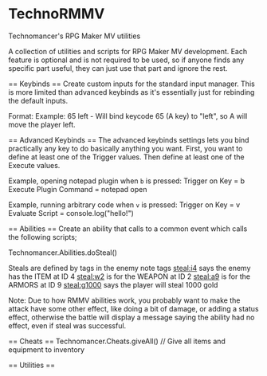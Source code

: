 # TechnoRMMV
Technomancer's RPG Maker MV utilities

A collection of utilities and scripts for RPG Maker MV development.
Each feature is optional and is not required to be used, so if anyone finds any specific part useful, they can just use that part and ignore the rest.


== Keybinds ==
Create custom inputs for the standard input manager.
This is more limited than advanced keybinds as it's essentially just for rebinding the default inputs.

Format: <keycode> <command>
Example: 65 left - Will bind keycode 65 (A key) to "left", so A will move the player left.


== Advanced Keybinds ==
The advanced keybinds settings lets you bind practically any key to do basically anything you want.
First, you want to define at least one of the Trigger values.
Then define at least one of the Execute values.

Example, opening notepad plugin when `b` is pressed:
 Trigger on Key = b
 Execute Plugin Command = notepad open
 
Example, running arbitrary code when `v` is pressed:
 Trigger on Key = v
 Evaluate Script = console.log("hello!")
 

== Abilities ==
Create an ability that calls to a common event which calls the following scripts;

Technomancer.Abilities.doSteal()


Steals are defined by tags in the enemy note tags
<steal:i4> says the enemy has the ITEM at ID 4
<steal:w2> is for the WEAPON at ID 2
<steal:a9> is for the ARMORS at ID 9
<steal:g1000> says the player will steal 1000 gold <TODO add some variance to the random amount range around the defined number>

Note: Due to how RMMV abilities work, you probably want to make the attack have some other effect, like doing a bit of damage, or adding a status effect, otherwise 
the battle will display a message saying the ability had no effect, even if steal was successful.


== Cheats ==
Technomancer.Cheats.giveAll() // Give all items and equipment to inventory

== Utilities ==
